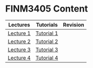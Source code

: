 # FINM3405 Content

| Lectures | Tutorials | Revision | 
| --- | --- | --- |
| [Lecture 1](lecture1.html) | [Tutorial 1](tutorial1.html) |
| [Lecture 2](lecture2.html) | [Tutorial 2](tutorial2.html) |
| [Lecture 3](lecture3.html) | [Tutorial 3](tutorial3.html) |
| [Lecture 4](lecture4.html) | [Tutorial 4](tutorial4.html) |
